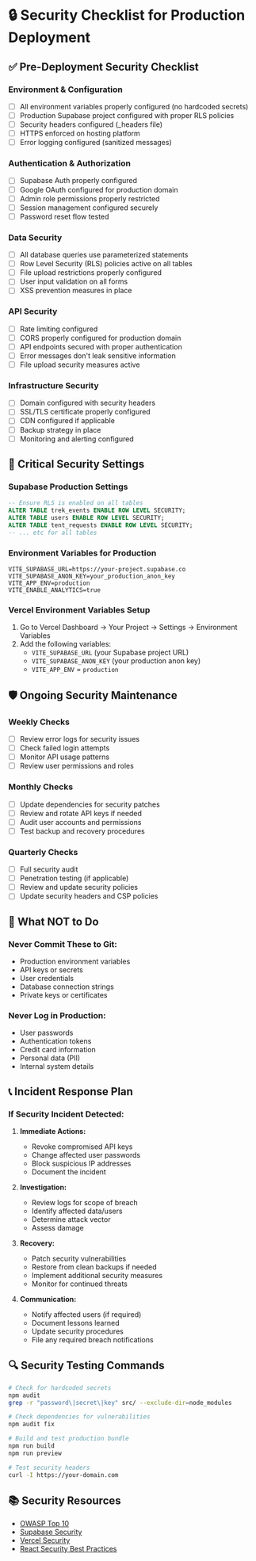 # 🔒 Security Checklist for Production Deployment

## ✅ Pre-Deployment Security Checklist

### **Environment & Configuration**

- [ ] All environment variables properly configured (no hardcoded secrets)
- [ ] Production Supabase project configured with proper RLS policies
- [ ] Security headers configured (\_headers file)
- [ ] HTTPS enforced on hosting platform
- [ ] Error logging configured (sanitized messages)

### **Authentication & Authorization**

- [ ] Supabase Auth properly configured
- [ ] Google OAuth configured for production domain
- [ ] Admin role permissions properly restricted
- [ ] Session management configured securely
- [ ] Password reset flow tested

### **Data Security**

- [ ] All database queries use parameterized statements
- [ ] Row Level Security (RLS) policies active on all tables
- [ ] File upload restrictions properly configured
- [ ] User input validation on all forms
- [ ] XSS prevention measures in place

### **API Security**

- [ ] Rate limiting configured
- [ ] CORS properly configured for production domain
- [ ] API endpoints secured with proper authentication
- [ ] Error messages don't leak sensitive information
- [ ] File upload security measures active

### **Infrastructure Security**

- [ ] Domain configured with security headers
- [ ] SSL/TLS certificate properly configured
- [ ] CDN configured if applicable
- [ ] Backup strategy in place
- [ ] Monitoring and alerting configured

## 🚨 Critical Security Settings

### **Supabase Production Settings**

```sql
-- Ensure RLS is enabled on all tables
ALTER TABLE trek_events ENABLE ROW LEVEL SECURITY;
ALTER TABLE users ENABLE ROW LEVEL SECURITY;
ALTER TABLE tent_requests ENABLE ROW LEVEL SECURITY;
-- ... etc for all tables
```

### **Environment Variables for Production**

```env
VITE_SUPABASE_URL=https://your-project.supabase.co
VITE_SUPABASE_ANON_KEY=your_production_anon_key
VITE_APP_ENV=production
VITE_ENABLE_ANALYTICS=true
```

### **Vercel Environment Variables Setup**

1. Go to Vercel Dashboard → Your Project → Settings → Environment Variables
2. Add the following variables:
   - `VITE_SUPABASE_URL` (your Supabase project URL)
   - `VITE_SUPABASE_ANON_KEY` (your production anon key)
   - `VITE_APP_ENV` = `production`

## 🛡️ Ongoing Security Maintenance

### **Weekly Checks**

- [ ] Review error logs for security issues
- [ ] Check failed login attempts
- [ ] Monitor API usage patterns
- [ ] Review user permissions and roles

### **Monthly Checks**

- [ ] Update dependencies for security patches
- [ ] Review and rotate API keys if needed
- [ ] Audit user accounts and permissions
- [ ] Test backup and recovery procedures

### **Quarterly Checks**

- [ ] Full security audit
- [ ] Penetration testing (if applicable)
- [ ] Review and update security policies
- [ ] Update security headers and CSP policies

## 🚫 What NOT to Do

### **Never Commit These to Git:**

- Production environment variables
- API keys or secrets
- User credentials
- Database connection strings
- Private keys or certificates

### **Never Log in Production:**

- User passwords
- Authentication tokens
- Credit card information
- Personal data (PII)
- Internal system details

## 📞 Incident Response Plan

### **If Security Incident Detected:**

1. **Immediate Actions:**
   - Revoke compromised API keys
   - Change affected user passwords
   - Block suspicious IP addresses
   - Document the incident

2. **Investigation:**
   - Review logs for scope of breach
   - Identify affected data/users
   - Determine attack vector
   - Assess damage

3. **Recovery:**
   - Patch security vulnerabilities
   - Restore from clean backups if needed
   - Implement additional security measures
   - Monitor for continued threats

4. **Communication:**
   - Notify affected users (if required)
   - Document lessons learned
   - Update security procedures
   - File any required breach notifications

## 🔍 Security Testing Commands

```bash
# Check for hardcoded secrets
npm audit
grep -r "password\|secret\|key" src/ --exclude-dir=node_modules

# Check dependencies for vulnerabilities
npm audit fix

# Build and test production bundle
npm run build
npm run preview

# Test security headers
curl -I https://your-domain.com
```

## 📚 Security Resources

- [OWASP Top 10](https://owasp.org/www-project-top-ten/)
- [Supabase Security](https://supabase.com/docs/guides/auth/row-level-security)
- [Vercel Security](https://vercel.com/docs/concepts/deployment/security)
- [React Security Best Practices](https://reactjs.org/docs/dom-elements.html#dangerouslysetinnerhtml)
